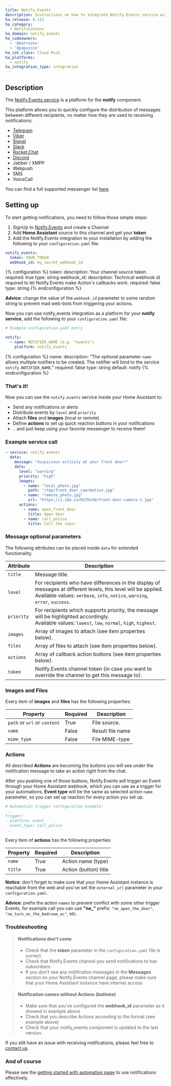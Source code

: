```yaml
---
title: Notify.Events
description: Instructions on how to integrate Notify.Events service with your Home Assistant notifications.
ha_release: 0.112
ha_category:
  - Notifications
ha_domain: notify_events
ha_codeowners:
  - '@matrozov'
  - '@papajojo'
ha_iot_class: Cloud Push
ha_platforms:
  - notify
ha_integration_type: integration
---
```


## Description

The [Notify.Events service](https://notify.events/) is a platform for the **notify** component.

This platform allows you to quickly configure the distribution of messages between different recipients, no matter how they are used to receiving notifications:

- [Telegram](https://telegram.org/)
- [Viber](https://viber.com/)
- [Signal](https://signal.org/)
- [Slack](https://slack.com/)
- [Rocket.Chat](https://rocket.chat/)
- [Discord](https://discordapp.com/)
- Jabber / XMPP
- Webpush
- SMS
- VoiceCall

You can find a full supported messenger list [here](https://notify.events/features).

## Setting up

To start getting notifications, you need to follow those simple steps:

1. SignUp to [Notify.Events](https://notify.events/) and create a Channel
2. Add **Home Assistant** source to this channel and get your **token**
3. Add the Notify.Events integration to your installation by adding the following to your `configuration.yaml` file:

```yaml
notify_events:
  token: YOUR_TOKEN
  webhook_id: my_secret_webhook_id
```

{% configuration %}
token:
  description: Your channel source token.
  required: true
  type: string
webhook_id:
  description: Technical webhook id required to let Notify.Events make Action's callbacks work.
  required: false
  type: string
{% endconfiguration %}

**Advice**: change the value of the `webhook_id` parameter to some random string to prevent mad web-bots from triggering your actions.

Now you can use notify_events integration as a platform for your **notify service**, add the following to your `configuration.yaml` file:

```yaml
# Example configuration.yaml entry

notify:
  - name: NOTIFIER_NAME (e.g. "events")
    platform: notify_events
```

{% configuration %}
name:
  description: "The optional parameter `name` allows multiple notifiers to be created. The notifier will bind to the service `notify.NOTIFIER_NAME`."
  required: false
  type: string
  default: notify
{% endconfiguration %}

### That's it!

Now you can use the `notify.events` service inside your Home Assistant to:
- Send any notifications or alerts
- Distribute events by `level` and `priority`
- Attach **files** and **images** (local or remote)
- Define **actions** to set up quick reaction buttons in your notifications
- .. and just keep using your favorite messenger to receive them!

### Example service call

```yaml
- service: notify.events
  data:
    message: "Suspicious activity at your front door!"
    data:
      level: "warning"
      priority: "high"
      images:
        - name: "local_photo.jpg"
          path: "/tmp/front_door_cam/motion.jpg"
        - name: "remote_photo.jpg"
          url: "https://i.ibb.co/R27KsVQ/front-door-camera-1.jpg"
      actions:
        - name: open_front_door
          title: Open door
        - name: call_police
          title: Call the cops!
```

### Message optional parameters

The following attributes can be placed inside `data` for extended functionality.

| Attribute  | Description                                                                                                                                                                                      |
|------------|--------------------------------------------------------------------------------------------------------------------------------------------------------------------------------------------------|
| `title`    | Message title.                                                                                                                                                                                   |
| `level`    | For recipients who have differences in the display of messages at different levels, this level will be applied.<br>Available values: `verbose`, `info`, `notice`, `warning`, `error`, `success`. |
| `priority` | For recipients which supports priority, the message will be highlighted accordingly.<br>Available values: `lowest`, `low`, `normal`, `high`, `highest`.                                          |
| `images`   | Array of images to attach (see item properties below).                                                                                                                                           |
| `files`    | Array of files to attach (see item properties below).                                                                                                                                            |
| `actions`  | Array of callback action buttons (see item properties below).                                                                                                                                    |
| `token`    | Notify.Events channel token (in case you want to override the channel to get this message to).                                                                                                   |

### Images and Files

Every item of **images** and **files** has the following properties:

| Property                     | Required | Description      |
|------------------------------|----------|------------------|
| `path` or `url` or `content` | True     | File source.     |
| `name`                       | False    | Result file name |
| `mime_type`                  | False    | File MIME-type   |

### Actions

All described **Actions** are becoming the buttons you will see under the notification message to take an action right from the chat.

After you pushing one of those buttons, Notify.Events will trigger an Event through your Home Assistant webhook, which you can use as a trigger for your automations.
**Event type** will be the same as selected action `name` parameter, so you can set up reaction for every action you set up.

```yaml
# Automation trigger configuration example:
...
trigger:
- platform: event
  event_type: call_police
...
```

Every item of **actions** has the following properties:

| Property | Required | Description           |
|----------|----------|-----------------------|
| `name`   | True     | Action name (type)    |
| `title`  | True     | Action (button) title |

**Notice**: don't forget to make sure that your Home Assistant instance is reachable from the web and you've set the `external_url` parameter in your `configuration.yaml`.

**Advice**: prefix the action `names` to prevent conflict with some other trigger Events, for example call you can use **"ne_"** prefix: `"ne_open_the_door"`, `"ne_turn_on_the_bedroom_ac"`, etc.

### Troubleshooting


> #### Notifications don't come
> - Check that the **token** parameter in the `configuration.yaml` file is correct.
> - Check that Notify.Events channel you send notifications to has subscribers
> - If you don't see any notification messages in the **Messages** section on your Notify.Events channel page, please make sure that your Home Assistant instance have internet access

> #### Notification comes without Actions (buttons)
> - Make sure that you've configured the **webhook_id** parameter as it showed in example above
> - Check that you describe Actions according to the format (see example above)
> - Check that your notify_events component is updated to the last version.

If you still have an issue with receiving notifications, please feel free to [contact us](https://notify.events/contacts).

### And of course

Please see the [getting started with automation page](/getting-started/automation/) to use notifications effectively.
